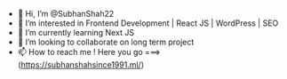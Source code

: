 - 👋 Hi, I’m @SubhanShah22
- 👀 I’m interested in Frontend Development | React JS | WordPress | SEO
- 🌱 I’m currently learning Next JS
- 💞️ I’m looking to collaborate on long term project
- 📫 How to reach me ! Here you go ===> (https://subhanshahsince1991.ml/)

<!---
SubhanShah22/SubhanShah22 is a ✨ special ✨ repository because its `README.md` (this file) appears on your GitHub profile.
You can click the Preview link to take a look at your changes.
--->
